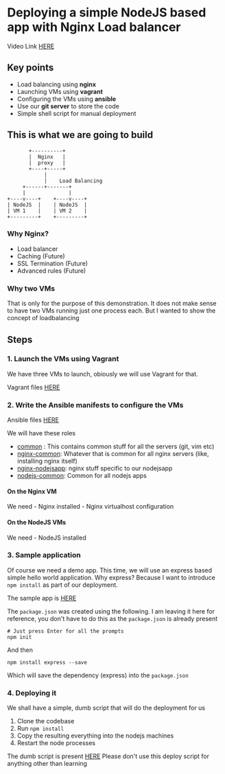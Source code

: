 # Deploying a simple NodeJS based app with Nginx Load balancer

Video Link [HERE]()

## Key points

- Load balancing using **nginx**
- Launching VMs using **vagrant**
- Configuring the VMs using **ansible**
- Use our **git server** to store the code
- Simple shell script for manual deployment


## This is what we are going to build

```
       +----------+
       |  Nginx   |
       |  proxy   |
       +----+-----+
            |
            |    Load Balancing
     +------+-------+
     |              |
+----v----+    +----v----+
| NodeJS  |    | NodeJS  |
| VM 1    |    | VM 2    |
+---------+    +---------+
```


### Why Nginx?

- Load balancer
- Caching (Future)
- SSL Termination (Future)
- Advanced rules (Future)

### Why two VMs

That is only for the purpose of this demonstration. It does not make sense to
have two VMs running just one process each. But I wanted to show the concept
of loadbalancing

## Steps

### 1. Launch the VMs using Vagrant

We have three VMs to launch, obiously we will use Vagrant for that.

Vagrant files [HERE](infrastructure/vagrant/apps/nodejsapp)



### 2. Write the Ansible manifests to configure the VMs

Ansible files [HERE](infrastructure/ansible)

We will have these roles

- [common](infrastructure/ansible/roles/common) : This contains common stuff for all the servers (git, vim etc)
- [nginx-common](infrastructure/ansible/roles/nginx-common): Whatever that is common for all nginx servers (like, installing nginx itself)
- [nginx-nodejsapp](infrastructure/ansible/roles/nginx-nodejsapp): nginx stuff specific to our nodejsapp
- [nodejs-common](infrastructure/ansible/roles/nodejs-common): Common for all nodejs apps

#### On the Nginx VM

We need
    - Nginx installed
    - Nginx virtualhost configuration

#### On the NodeJS VMs

We need
    - NodeJS installed




### 3. Sample application

Of course we need a demo app. This time, we will use an express based simple 
hello world application. Why express? Because I want to introduce `npm install`
as part of our deployment.

The sample app is [HERE](demo-apps/nodejsapp)

The `package.json` was created using the following. I am leaving it here
for reference, you don't have to do this as the `package.json` is already
present
```
# Just press Enter for all the prompts
npm init
```

And then
```
npm install express --save
```
Which will save the dependency (express) into the `package.json`

### 4. Deploying it

We shall have a simple, dumb script that will do the deployment for us

1. Clone the codebase
2. Run `npm install`
3. Copy the resulting everything into the nodejs machines
4. Restart the node processes

The dumb script is present [HERE](demo-apps/nodejsapp/deploy.sh)
Please don't use this deploy script for anything other than learning